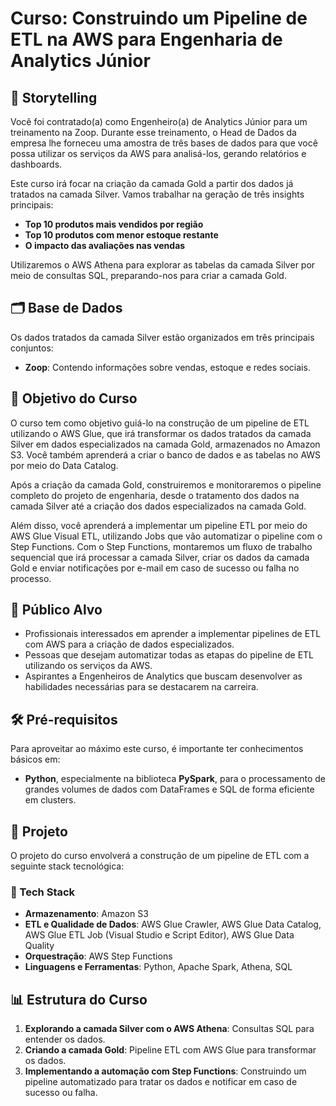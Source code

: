 # Curso: Construindo um Pipeline de ETL na AWS para Engenharia de Analytics Júnior

## 📖 Storytelling

Você foi contratado(a) como Engenheiro(a) de Analytics Júnior para um treinamento na Zoop. Durante esse treinamento, o Head de Dados da empresa lhe forneceu uma amostra de três bases de dados para que você possa utilizar os serviços da AWS para analisá-los, gerando relatórios e dashboards.

Este curso irá focar na criação da camada Gold a partir dos dados já tratados na camada Silver. Vamos trabalhar na geração de três insights principais:

- **Top 10 produtos mais vendidos por região**
- **Top 10 produtos com menor estoque restante**
- **O impacto das avaliações nas vendas**

Utilizaremos o AWS Athena para explorar as tabelas da camada Silver por meio de consultas SQL, preparando-nos para criar a camada Gold.

## 🗂 Base de Dados

Os dados tratados da camada Silver estão organizados em três principais conjuntos:

- **Zoop**: Contendo informações sobre vendas, estoque e redes sociais.

## 🎯 Objetivo do Curso

O curso tem como objetivo guiá-lo na construção de um pipeline de ETL utilizando o AWS Glue, que irá transformar os dados tratados da camada Silver em dados especializados na camada Gold, armazenados no Amazon S3. Você também aprenderá a criar o banco de dados e as tabelas no AWS por meio do Data Catalog.

Após a criação da camada Gold, construiremos e monitoraremos o pipeline completo do projeto de engenharia, desde o tratamento dos dados na camada Silver até a criação dos dados especializados na camada Gold.

Além disso, você aprenderá a implementar um pipeline ETL por meio do AWS Glue Visual ETL, utilizando Jobs que vão automatizar o pipeline com o Step Functions. Com o Step Functions, montaremos um fluxo de trabalho sequencial que irá processar a camada Silver, criar os dados da camada Gold e enviar notificações por e-mail em caso de sucesso ou falha no processo.

## 👥 Público Alvo

- Profissionais interessados em aprender a implementar pipelines de ETL com AWS para a criação de dados especializados.
- Pessoas que desejam automatizar todas as etapas do pipeline de ETL utilizando os serviços da AWS.
- Aspirantes a Engenheiros de Analytics que buscam desenvolver as habilidades necessárias para se destacarem na carreira.

## 🛠 Pré-requisitos

Para aproveitar ao máximo este curso, é importante ter conhecimentos básicos em:

- **Python**, especialmente na biblioteca **PySpark**, para o processamento de grandes volumes de dados com DataFrames e SQL de forma eficiente em clusters.

## 🚀 Projeto

O projeto do curso envolverá a construção de um pipeline de ETL com a seguinte stack tecnológica:

### 🔧 Tech Stack

- **Armazenamento**: Amazon S3
- **ETL e Qualidade de Dados**: AWS Glue Crawler, AWS Glue Data Catalog, AWS Glue ETL Job (Visual Studio e Script Editor), AWS Glue Data Quality
- **Orquestração**: AWS Step Functions
- **Linguagens e Ferramentas**: Python, Apache Spark, Athena, SQL

## 📊 Estrutura do Curso

1. **Explorando a camada Silver com o AWS Athena**: Consultas SQL para entender os dados.
2. **Criando a camada Gold**: Pipeline ETL com AWS Glue para transformar os dados.
3. **Implementando a automação com Step Functions**: Construindo um pipeline automatizado para tratar os dados e notificar em caso de sucesso ou falha.
